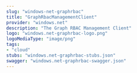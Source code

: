```yaml
---
slug: "windows-net-graphrbac"
title: "GraphRbacManagementClient"
provider: "windows.net"
description: "The Graph RBAC Management Client"
logo: "windows.net-graphrbac-logo.png"
logoMediaType: "image/png"
tags:
- "cloud"
stubs: "windows.net-graphrbac-stubs.json"
swagger: "windows.net-graphrbac-swagger.json"
---
```

